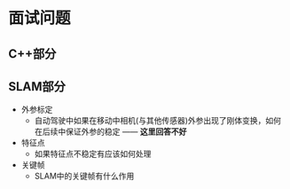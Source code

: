 # 面试问题

## C++部分





## SLAM部分

- 外参标定
  - 自动驾驶中如果在移动中相机(与其他传感器)外参出现了刚体变换，如何在后续中保证外参的稳定 —— **这里回答不好**
- 特征点
  - 如果特征点不稳定有应该如何处理
- 关键帧 
  - SLAM中的关键帧有什么作用



